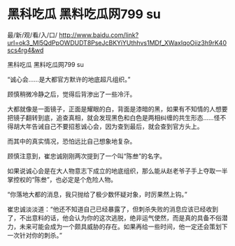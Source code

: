 # 黑科吃瓜 黑料吃瓜网799 su

最/新/观/看/入/口/ http://www.baidu.com/link?url=ok3_Ml5QdPpOWDUDT8PseJcBKYiYUthhvs1MDf_XWaxIqoOiiz3h9rK40scs4rg4&wd

黑科吃瓜 黑料吃瓜网799 su

“诚心会……是大都官方默许的地底超凡组织。”

顾慎稍微冷静之后，觉得后背渗出了一些冷汗。

大都就像是一面镜子，正面是耀眼的白，背面是漆暗的黑，如果有不知情的人想要把镜子翻转到底，追查真相，就会发现黑色和白色是两相纠缠的共生形态……怪不得胡大年告诫自己不要招惹诚心会，因为查到最后，就会查到官方头上。

而其中的真实情况，恐怕远比自己想象地复杂。

顾慎注意到，崔忠诚刚刚两次提到了一个叫“陈叁”的名字。

如果说诚心会是在大人物意志下成立的地底组织，那么能从赵老爷子手上夺取一半掌控权的“陈叁”，也必定是个危险人物。

“你落地大都的消息，我只抛给了极少数怀疑对象，时厉果然上钩。”

崔忠诚淡淡道：“他还不知道自己已经暴露了，但刺杀失败的消息应该已经收到了，不出意料的话，他会认为你的这次逃脱，绝非运气使然，而是真的具备不俗潜力，未来可能会成为一个颇具威胁的存在。如果再给一些时间，他一定还会策划下一次针对你的刺杀。”
